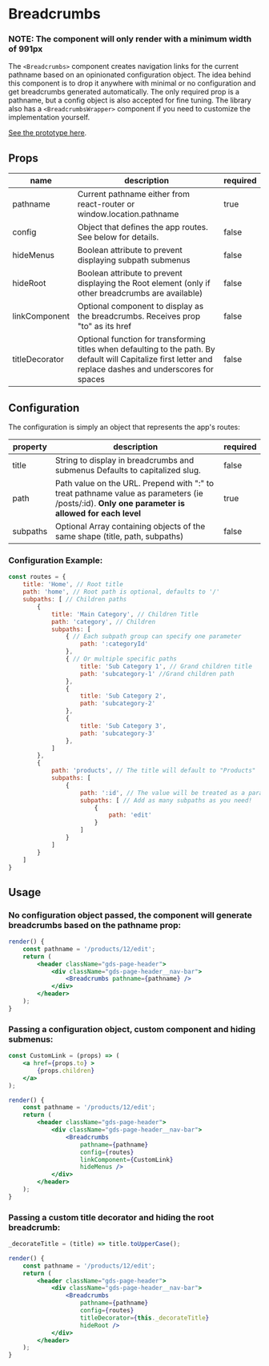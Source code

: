 # Breadcrumbs

### **NOTE**: The component will only render with a minimum width of **991px**

The `<Breadcrumbs>` component creates navigation links for the current pathname based on an opinionated configuration object. The idea behind this component is to drop it anywhere with minimal or no configuration and get breadcrumbs generated automatically. The only required prop is a pathname, but a config object is also accepted for fine tuning. The library also has a `<BreadcrumbsWrapper>` component if you need to customize the implementation yourself.

[See the prototype here](https://ds.gumgum.com/stable/).

## Props

| name           | description                                                                                                                                                  | required |
| -------------- | ------------------------------------------------------------------------------------------------------------------------------------------------------------ | -------- |
| pathname       | Current pathname either from react-router or window.location.pathname                                                                                        | true     |
| config         | Object that defines the app routes. See below for details.                                                                                                   | false    |
| hideMenus      | Boolean attribute to prevent displaying subpath submenus                                                                                                     | false    |
| hideRoot       | Boolean attribute to prevent displaying the Root element (only if other breadcrumbs are available)                                                           | false    |
| linkComponent  | Optional component to display as the breadcrumbs. Receives prop "to" as its href                                                                             | false    |
| titleDecorator | Optional function for transforming titles when defaulting to the path. By default will Capitalize first letter and replace dashes and underscores for spaces | false    |

## Configuration

The configuration is simply an object that represents the app's routes:

| property | description                                                                                                                                     | required |
| -------- | ----------------------------------------------------------------------------------------------------------------------------------------------- | -------- |
| title    | String to display in breadcrumbs and submenus Defaults to capitalized slug.                                                                     | false    |
| path     | Path value on the URL. Prepend with ":" to treat pathname value as parameters (ie /posts/:id). **Only one parameter is allowed for each level** | true     |
| subpaths | Optional Array containing objects of the same shape (title, path, subpaths)                                                                     | false    |

### Configuration Example:

```jsx
const routes = {
    title: 'Home', // Root title
    path: 'home', // Root path is optional, defaults to '/'
    subpaths: [ // Children paths
        {
            title: 'Main Category', // Children Title
            path: 'category', // Children
            subpaths: [
                { // Each subpath group can specify one parameter
                    path: ':categoryId'
                },
                { // Or multiple specific paths
                    title: 'Sub Category 1', // Grand children title
                    path: 'subcategory-1' //Grand children path
                },
                {
                    title: 'Sub Category 2',
                    path: 'subcategory-2'
                },
                {
                    title: 'Sub Category 3',
                    path: 'subcategory-3'
                },
            ]
        },
        {
            path: 'products', // The title will default to "Products"
            subpaths: [
                {
                    path: ':id', // The value will be treated as a parameter, the title is optional
                    subpaths: [ // Add as many subpaths as you need!
                        {
                            path: 'edit'
                        }
                    ]
                }
            ]
        }
    ]
}
```

## Usage

### No configuration object passed, the component will generate breadcrumbs based on the pathname prop:

```jsx
render() {
    const pathname = '/products/12/edit';
    return (
        <header className="gds-page-header">
            <div className="gds-page-header__nav-bar">
                <Breadcrumbs pathname={pathname} />
            </div>
        </header>
    );
}
```

### Passing a configuration object, custom component and hiding submenus:

```jsx
const CustomLink = (props) => (
    <a href={props.to} >
        {props.children}
    </a>
);

render() {
    const pathname = '/products/12/edit';
    return (
        <header className="gds-page-header">
            <div className="gds-page-header__nav-bar">
                <Breadcrumbs
                    pathname={pathname}
                    config={routes}
                    linkComponent={CustomLink}
                    hideMenus />
            </div>
        </header>
    );
}
```

### Passing a custom title decorator and hiding the root breadcrumb:

```jsx
_decorateTitle = (title) => title.toUpperCase();

render() {
    const pathname = '/products/12/edit';
    return (
        <header className="gds-page-header">
            <div className="gds-page-header__nav-bar">
                <Breadcrumbs
                    pathname={pathname}
                    config={routes}
                    titleDecorator={this._decorateTitle}
                    hideRoot />
            </div>
        </header>
    );
}
```
